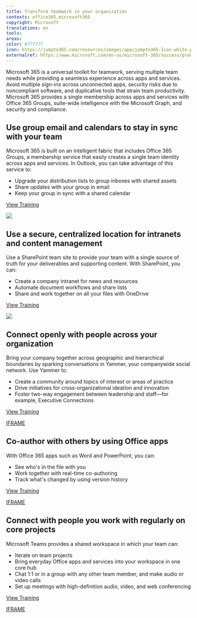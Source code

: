 ```yaml
---
title: Transform teamwork in your organization
contexts: office365,microsoft365
copyright: Microsoft
translations: en
tools: 
areas: 
color: #777777
icon: https://jumpto365.com/resources/images/app/jumpto365-Icon-white.png
externalref: https://www.microsoft.com/en-us/microsoft-365/success/productivitylibrary/transform-teamwork-in-your-organization
---
```

Microsoft 365 is a universal toolkit for teamwork, serving multiple team needs while providing a seamless experience across apps and services. Avoid multiple sign-ins across unconnected apps, security risks due to noncompliant software, and duplicative tools that strain team productivity. Microsoft 365 provides a single membership across apps and services with Office 365 Groups, suite-wide intelligence with the Microsoft Graph, and security and compliance.


## Use group email and calendars to stay in sync with your team

Microsoft 365 is built on an intelligent fabric that includes Office 365 Groups, a membership service that easily creates a single team identity across apps and services. In Outlook, you can take advantage of this service to:

*   Upgrade your distribution lists to group inboxes with shared assets
*   Share updates with your group in email
*   Keep your group in sync with a shared calendar

[View Training](https://support.office.com/article/Create-a-group-in-Outlook-04d0c9cf-6864-423c-a380-4fa858f27102)

![](http://img-prod-cms-rt-microsoft-com.akamaized.net/cms/api/am/imageFileData/RE1NO7n?ver=accb)

## Use a secure, centralized location for intranets and content management

Use a SharePoint team site to provide your team with a single source of truth for your deliverables and supporting content. With SharePoint, you can:

*   Create a company intranet for news and resources
*   Automate document workflows and share lists
*   Share and work together on all your files with OneDrive

[View Training](https://support.office.com/article/Share-SharePoint-files-or-folders-in-Office-365-1fe37332-0f9a-4719-970e-d2578da4941c)

![](http://img-prod-cms-rt-microsoft-com.akamaized.net/cms/api/am/imageFileData/RE1Nzd1?ver=701b)

## Connect openly with people across your organization

Bring your company together across geographic and hierarchical boundaries by sparking conversations in Yammer, your companywide social network. Use Yammer to:

*   Create a community around topics of interest or areas of practice
*   Drive initiatives for cross-organizational ideation and innovation
*   Foster two-way engagement between leadership and staff—for example, Executive Connections

[View Training](https://support.office.com/article/Work-like-a-network-with-Yammer-ae29de94-bb13-45a5-a169-f27e646f1641)

[IFRAME](https://www.microsoft.com/en-us/videoplayer/embed/RE1TOUs)

## Co-author with others by using Office apps

With Office 365 apps such as Word and PowerPoint, you can:

*   See who's in the file with you
*   Work together with real-time co-authoring
*   Track what's changed by using version history

[View Training](https://support.office.com/article/Document-collaboration-and-co-authoring-EE1509B4-1F6E-401E-B04A-782D26F564A4)

[IFRAME](https://www.microsoft.com/en-us/videoplayer/embed/RE1TOTi)

## Connect with people you work with regularly on core projects

Microsoft Teams provides a shared workspace in which your team can:

*   Iterate on team projects
*   Bring everyday Office apps and services into your workspace in one core hub
*   Chat 1:1 or in a group with any other team member, and make audio or video calls
*   Set up meetings with high-definition audio, video, and web conferencing

[View Training](https://support.office.com/article/Microsoft-Teams-Quick-Start-422bf3aa-9ae8-46f1-83a2-e65720e1a34d)

[IFRAME](https://www.microsoft.com/en-us/videoplayer/embed/RE1UMOO)

